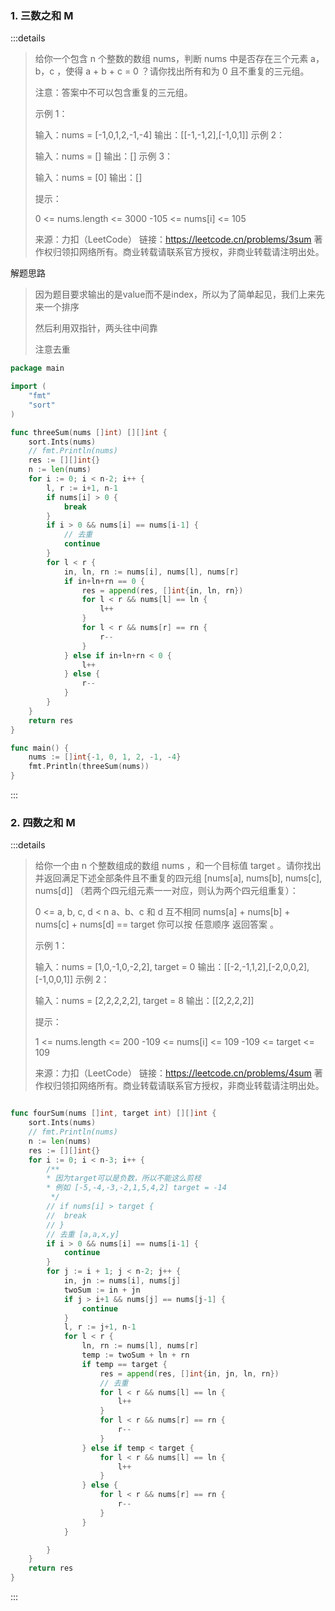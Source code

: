 ### 1. 三数之和 M

:::details

> 给你一个包含 n 个整数的数组 nums，判断 nums 中是否存在三个元素 a，b，c ，使得 a + b + c = 0 ？请你找出所有和为 0 且不重复的三元组。
>
> 注意：答案中不可以包含重复的三元组。
>
> 
>
> 示例 1：
>
> 输入：nums = [-1,0,1,2,-1,-4]
> 输出：[[-1,-1,2],[-1,0,1]]
> 示例 2：
>
> 输入：nums = []
> 输出：[]
> 示例 3：
>
> 输入：nums = [0]
> 输出：[]
>
>
> 提示：
>
> 0 <= nums.length <= 3000
> -105 <= nums[i] <= 105
>
> 来源：力扣（LeetCode）
> 链接：https://leetcode.cn/problems/3sum
> 著作权归领扣网络所有。商业转载请联系官方授权，非商业转载请注明出处。

解题思路

> 因为题目要求输出的是value而不是index，所以为了简单起见，我们上来先来一个排序
>
> 然后利用双指针，两头往中间靠
>
> 注意去重

```go
package main

import (
	"fmt"
	"sort"
)

func threeSum(nums []int) [][]int {
	sort.Ints(nums)
	// fmt.Println(nums)
	res := [][]int{}
	n := len(nums)
	for i := 0; i < n-2; i++ {
		l, r := i+1, n-1
		if nums[i] > 0 {
			break
		}
		if i > 0 && nums[i] == nums[i-1] {
			// 去重
			continue
		}
		for l < r {
			in, ln, rn := nums[i], nums[l], nums[r]
			if in+ln+rn == 0 {
				res = append(res, []int{in, ln, rn})
				for l < r && nums[l] == ln {
					l++
				}
				for l < r && nums[r] == rn {
					r--
				}
			} else if in+ln+rn < 0 {
				l++
			} else {
				r--
			}
		}
	}
	return res
}

func main() {
	nums := []int{-1, 0, 1, 2, -1, -4}
	fmt.Println(threeSum(nums))
}

```

:::



### 2. 四数之和 M

:::details

> 给你一个由 n 个整数组成的数组 nums ，和一个目标值 target 。请你找出并返回满足下述全部条件且不重复的四元组 [nums[a], nums[b], nums[c], nums[d]] （若两个四元组元素一一对应，则认为两个四元组重复）：
>
> 0 <= a, b, c, d < n
> a、b、c 和 d 互不相同
> nums[a] + nums[b] + nums[c] + nums[d] == target
> 你可以按 任意顺序 返回答案 。
>
> 
>
> 示例 1：
>
> 输入：nums = [1,0,-1,0,-2,2], target = 0
> 输出：[[-2,-1,1,2],[-2,0,0,2],[-1,0,0,1]]
> 示例 2：
>
> 输入：nums = [2,2,2,2,2], target = 8
> 输出：[[2,2,2,2]]
>
>
> 提示：
>
> 1 <= nums.length <= 200
> -109 <= nums[i] <= 109
> -109 <= target <= 109
>
> 来源：力扣（LeetCode）
> 链接：https://leetcode.cn/problems/4sum
> 著作权归领扣网络所有。商业转载请联系官方授权，非商业转载请注明出处。

```go

func fourSum(nums []int, target int) [][]int {
	sort.Ints(nums)
	// fmt.Println(nums)
	n := len(nums)
	res := [][]int{}
	for i := 0; i < n-3; i++ {
		/**
		* 因为target可以是负数，所以不能这么剪枝
		* 例如 [-5,-4,-3,-2,1,5,4,2] target = -14
		 */
		// if nums[i] > target {
		// 	break
		// }
		// 去重 [a,a,x,y]
		if i > 0 && nums[i] == nums[i-1] {
			continue
		}
		for j := i + 1; j < n-2; j++ {
			in, jn := nums[i], nums[j]
			twoSum := in + jn
			if j > i+1 && nums[j] == nums[j-1] {
				continue
			}
			l, r := j+1, n-1
			for l < r {
				ln, rn := nums[l], nums[r]
				temp := twoSum + ln + rn
				if temp == target {
					res = append(res, []int{in, jn, ln, rn})
					// 去重
					for l < r && nums[l] == ln {
						l++
					}
					for l < r && nums[r] == rn {
						r--
					}
				} else if temp < target {
					for l < r && nums[l] == ln {
						l++
					}
				} else {
					for l < r && nums[r] == rn {
						r--
					}
				}
			}

		}
	}
	return res
}
```





:::
